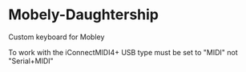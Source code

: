 # Mobely-Daughtership
Custom keyboard for Mobley

To work with the iConnectMIDI4+ USB type must be set to "MIDI" not "Serial+MIDI"
